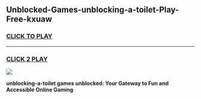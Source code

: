 
## Unblocked-Games-unblocking-a-toilet-Play-Free-kxuaw
<h3>
<a href="https://premium76.site?title=unblocking-a-toilet&ref=21A">CLICK TO PLAY</a></h3>
<hr>

<h3>
<a href="https://premium76.site?title=unblocking-a-toilet&ref=21A">CLICK 2 PLAY</a>
  
</h3>

<a href="https://premium76.site?title=unblocking-a-toilet&ref=21A"><img src="https://clearcache.store/games.png"></a>


**unblocking-a-toilet games unblocked: Your Gateway to Fun and Accessible Online Gaming**
